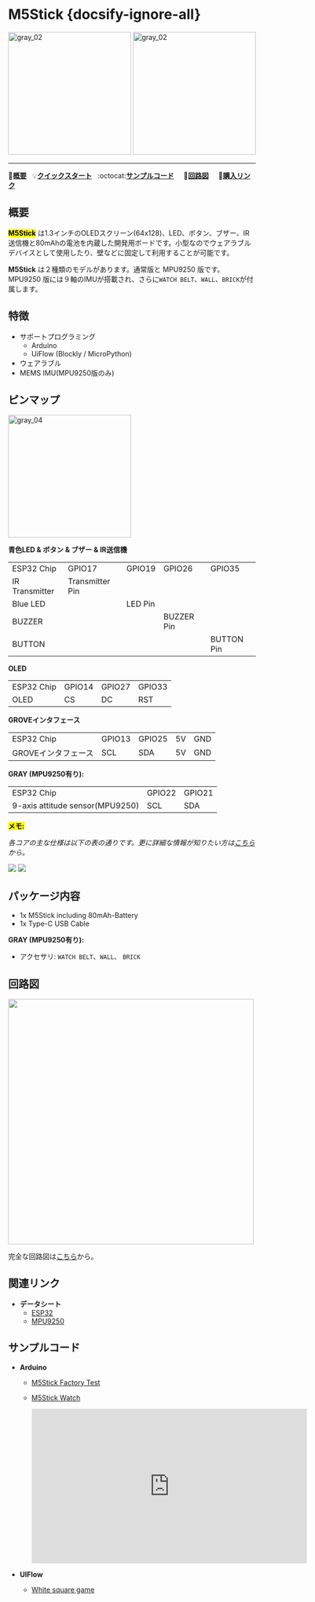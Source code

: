 # M5Stick {docsify-ignore-all}

<img src="assets/img/product_pics/core/minicore/m5stick/m5stick_02.png" alt="gray_02" width="250" height="250">
<img src="assets/img/product_pics/core/minicore/m5stick/m5stick_04.png" alt="gray_02" width="250" height="250">

* * *

:memo:**[概要](#概要)**&nbsp;&nbsp;&nbsp;:bulb:**[クイックスタート](ja/quick_start/m5stick/m5stick_quick_start)**&nbsp;&nbsp;&nbsp;:octocat:**[サンプルコード](#サンプルコード)** &nbsp;&nbsp;&nbsp; :electric_plug:**[回路図](#回路図)** &nbsp;&nbsp;&nbsp; 🛒**[購入リンク](https://www.aliexpress.com/item/M5Stack-M5Stick-ESP32-1-3-OLED-80-mah-Ir/32947692973.html)**&nbsp;&nbsp;&nbsp;

## 概要

<mark>**M5Stick**</mark> は1.3インチのOLEDスクリーン(64x128)、LED、ボタン、ブザー、IR送信機と80mAhの電池を内蔵した開発用ボードです。小型なのでウェアラブルデバイスとして使用したり、壁などに固定して利用することが可能です。

**M5Stick** は２種類のモデルがあります。通常版と MPU9250 版です。MPU9250 版には９軸のIMUが搭載され、さらに`WATCH BELT`、`WALL`、`BRICK`が付属します。

## 特徴

- サポートプログラミング
  - Arduino
  - UiFlow (Blockly / MicroPython)
- ウェアラブル
- MEMS IMU(MPU9250版のみ)

## ピンマップ

 <img src="assets/img/product_pics/core/minicore/m5stick/m5stick_03.png" alt="gray_04" width="250" height="250">

**青色LED & ボタン & ブザー & IR送信機**

<table>
 <tr><td>ESP32 Chip</td><td>GPIO17</td><td>GPIO19</td><td>GPIO26</td><td>GPIO35</td></tr>
 <tr><td>IR Transmitter</td><td>Transmitter Pin</td><td> </td><td> </td><td> </td></tr>
 <tr><td>Blue LED</td><td> </td><td>LED Pin</td><td> </td><td> </td></tr>
<tr><td>BUZZER</td><td> </td><td> </td><td>BUZZER Pin</td></tr>
<tr><td>BUTTON</td><td> </td><td> </td><td> </td><td>BUTTON Pin</td></tr>
</table>

**OLED**

<table>
 <tr><td>ESP32 Chip</td><td>GPIO14</td><td>GPIO27</td><td>GPIO33</td>
 <tr><td>OLED</td><td>CS</td><td>DC</td><td>RST</td>
</table>

**GROVEインタフェース**

<table>
 <tr><td>ESP32 Chip</td><td>GPIO13</td><td>GPIO25</td><td>5V</td><td>GND</td></tr>
 <tr><td>GROVEインタフェース</td><td>SCL</td><td>SDA</td><td>5V</td><td>GND</td></tr>
</table>

**GRAY (MPU9250有り):**

<table>
 <tr><td>ESP32 Chip</td><td>GPIO22</td><td>GPIO21</td>
 <tr><td>9-axis attitude sensor(MPU9250)</td><td>SCL</td><td>SDA</td>
</table>

**<mark>メモ:</mark>**

*各コアの主な仕様は以下の表の通りです。更に詳細な情報が知りたい方は[こちら](https://github.com/m5stack/M5-Schematic/blob/master/Core/hardware_difference_between_cores_ja.md)から。*

<img src="assets/img/product_pics/core/core_comparison_04_ja.png">

<img src="assets/img/product_pics/core/core_comparison_05_ja.png">

## パッケージ内容

- 1x M5Stick including 80mAh-Battery
- 1x Type-C USB Cable

**GRAY (MPU9250有り):**
- アクセサリ: `WATCH BELT`、`WALL`、 `BRICK`

## 回路図

<img src="assets/img/product_pics/core/minicore/m5stick/m5stick_sch.png" width="500" height="500">

完全な回路図は[こちら](https://github.com/m5stack/M5-Schematic/tree/master/Core/m5stick)から。

## 関連リンク

- **データシート**
  - [ESP32](https://www.espressif.com/sites/default/files/documentation/esp32_datasheet_cn.pdf)
  - [MPU9250](https://www.invensense.com/wp-content/uploads/2015/02/PS-MPU-9250A-01-v1.1.pdf)

## サンプルコード

- **Arduino**
  - [M5Stick Factory Test](https://github.com/m5stack/M5Stack/tree/master/examples/Stick/FactoryTest)
  - [M5Stick Watch](https://github.com/eggfly/StickWatch)

    <iframe width="560" height="315"        src="https://www.youtube.com/embed/kw5ut5MAkZw" frameborder="0"     allow="accelerometer; autoplay; encrypted-media; gyroscope;      picture-in-picture" allowfullscreen></iframe>

- **UIFlow**

  - [White square game](https://github.com/m5stack/M5-ProductExampleCodes/tree/master/Core/M5Stick/UIFlow)
